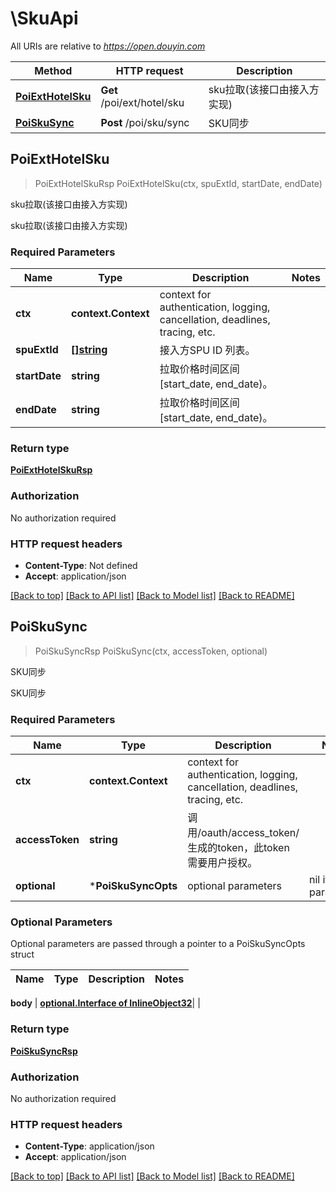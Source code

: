# \SkuApi

All URIs are relative to *https://open.douyin.com*

Method | HTTP request | Description
------------- | ------------- | -------------
[**PoiExtHotelSku**](SkuApi.md#PoiExtHotelSku) | **Get** /poi/ext/hotel/sku | sku拉取(该接口由接入方实现)
[**PoiSkuSync**](SkuApi.md#PoiSkuSync) | **Post** /poi/sku/sync | SKU同步



## PoiExtHotelSku

> PoiExtHotelSkuRsp PoiExtHotelSku(ctx, spuExtId, startDate, endDate)

sku拉取(该接口由接入方实现)

sku拉取(该接口由接入方实现)

### Required Parameters


Name | Type | Description  | Notes
------------- | ------------- | ------------- | -------------
**ctx** | **context.Context** | context for authentication, logging, cancellation, deadlines, tracing, etc.
**spuExtId** | [**[]string**](string.md)| 接入方SPU ID 列表。 | 
**startDate** | **string**| 拉取价格时间区间[start_date, end_date)。 | 
**endDate** | **string**| 拉取价格时间区间[start_date, end_date)。 | 

### Return type

[**PoiExtHotelSkuRsp**](PoiExtHotelSkuRsp.md)

### Authorization

No authorization required

### HTTP request headers

- **Content-Type**: Not defined
- **Accept**: application/json

[[Back to top]](#) [[Back to API list]](../README.md#documentation-for-api-endpoints)
[[Back to Model list]](../README.md#documentation-for-models)
[[Back to README]](../README.md)


## PoiSkuSync

> PoiSkuSyncRsp PoiSkuSync(ctx, accessToken, optional)

SKU同步

SKU同步

### Required Parameters


Name | Type | Description  | Notes
------------- | ------------- | ------------- | -------------
**ctx** | **context.Context** | context for authentication, logging, cancellation, deadlines, tracing, etc.
**accessToken** | **string**| 调用/oauth/access_token/生成的token，此token需要用户授权。 | 
 **optional** | ***PoiSkuSyncOpts** | optional parameters | nil if no parameters

### Optional Parameters

Optional parameters are passed through a pointer to a PoiSkuSyncOpts struct


Name | Type | Description  | Notes
------------- | ------------- | ------------- | -------------

 **body** | [**optional.Interface of InlineObject32**](InlineObject32.md)|  | 

### Return type

[**PoiSkuSyncRsp**](PoiSkuSyncRsp.md)

### Authorization

No authorization required

### HTTP request headers

- **Content-Type**: application/json
- **Accept**: application/json

[[Back to top]](#) [[Back to API list]](../README.md#documentation-for-api-endpoints)
[[Back to Model list]](../README.md#documentation-for-models)
[[Back to README]](../README.md)

